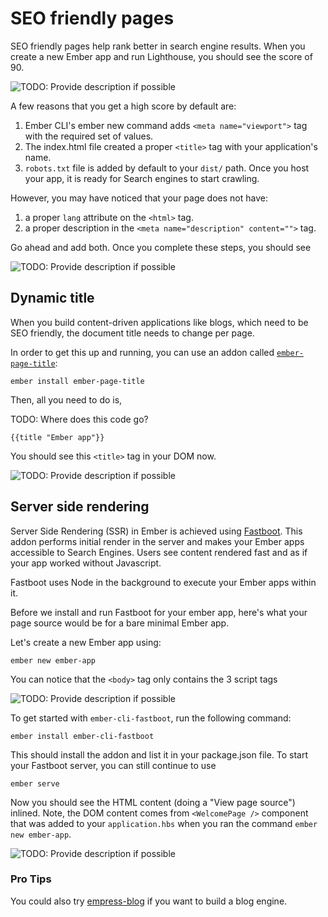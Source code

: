 # SEO friendly pages

SEO friendly pages help rank better in search engine results. When you create a new Ember app and run Lighthouse, you should see the score of 90.

![TODO: Provide description if possible](SEO%20friendly%20pages/Untitled.png)

A few reasons that you get a high score by default are:

1. Ember CLI's ember new command adds `<meta name="viewport">` tag with the required set of values.
2. The index.html file created a proper `<title>` tag with your application's name.
3. `robots.txt` file is added by default to your `dist/` path. Once you host your app, it is ready for Search engines to start crawling.

However, you may have noticed that your page does not have:

1. a proper `lang` attribute on the `<html>` tag.
2. a proper description in the `<meta name="description" content="">` tag.

Go ahead and add both. Once you complete these steps, you should see

![TODO: Provide description if possible](SEO%20friendly%20pages/Untitled%201.png)

## Dynamic title

When you build content-driven applications like blogs, which need to be SEO friendly, the document title needs to change per page.

In order to get this up and running, you can use an addon called [`ember-page-title`](https://github.com/adopted-ember-addons/ember-page-title):

```
ember install ember-page-title
```

Then, all you need to do is,

TODO: Where does this code go?

```
{{title "Ember app"}}
```

You should see this `<title>` tag in your DOM now.

![TODO: Provide description if possible](SEO%20friendly%20pages/Untitled%202.png)

## Server side rendering

Server Side Rendering (SSR) in Ember is achieved using [Fastboot](https://ember-fastboot.com/). This addon performs initial render in the server and makes your Ember apps accessible to Search Engines. Users see content rendered fast and as if your app worked without Javascript.

Fastboot uses Node in the background to execute your Ember apps within it. 

Before we install and run Fastboot for your ember app, here's what your page source would be for a bare minimal Ember app.

Let's create a new Ember app using:

```
ember new ember-app
```

You can notice that the `<body>` tag only contains the 3 script tags

![TODO: Provide description if possible](SEO%20friendly%20pages/Untitled%203.png)

To get started with `ember-cli-fastboot`, run the following command:

```
ember install ember-cli-fastboot
```

This should install the addon and list it in your package.json file. To start your Fastboot server, you can still continue to use

```
ember serve
```

Now you should see the HTML content (doing a "View page source") inlined. Note, the DOM content comes from  `<WelcomePage />` component that was added to your `application.hbs` when you ran the command `ember new ember-app`.

![TODO: Provide description if possible](SEO%20friendly%20pages/Untitled%204.png)

### Pro Tips

You could also try [empress-blog](https://github.com/empress/empress-blog) if you want to build a blog engine.